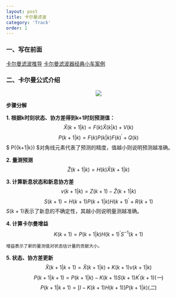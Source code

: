 ```yaml
---
layout: post
title: 卡尔曼滤波
category: 'Track'
order: 1
---
```


### 一、写在前面
[卡尔曼滤波推导](https://zhuanlan.zhihu.com/p/134595781)
[卡尔曼滤波器经典小车案例]({{site.url}}/pdfs/UnderstandingKalmanFilter.pdf)

### 二、卡尔曼公式介绍
<div align=center>
<img src="{{site.url}}/images/kalman-01.png"/>
</div>

**步骤分解**

**1. 根据k时刻状态、协方差得到k+1时刻预测值：**
$$ \hat{X}({k+1|k})=F(k)\hat{X}({k|k})+V(k)$$
$$ {P}({k+1|k})=F(k){P}({k|k})F(k)^{'}+Q(k)$$
	$ P({k+1|k}) $对角线元素代表了预测的精度，值越小则说明预测越准确。

**2. 量测预测**
$$ \hat{Z}({k+1|k})=H(k)\hat{X}({k+1|k}) $$

**3. 计算新息状态和新息协方差**
$$ {v}({k+1|k})=Z(k+1)-\hat{Z}({k+1|k}) $$
$$ {S}({k+1})=H(k+1){P}({k+1|k})H(k+1)^{'}+R(k+1)$$
	$S({k+1})$表示了新息的不确定性，其越小则说明量测越准确。

**4. 计算卡尔曼增益**
$$ {K}({k+1})={P}({k+1|k})H(k+1)^{'}S^{-1}(k+1)$$

	增益表示了新的量测值对状态估计量的贡献大小。

**5. 状态、协方差更新**
$$ \hat{X}({k+1|k+1})=\hat{X}({k+1|k})+{K}({k+1}){v}({k+1|k})$$
$$ {P}({k+1|k+1})={P}({k+1|k})-{K}({k+1}){S}({k+1}){K}^{'}({k+1})   (一)$$
$$ {P}({k+1|k+1})=[I-{K}({k+1})H(k+1)]{P}({k+1|k})	(二)$$